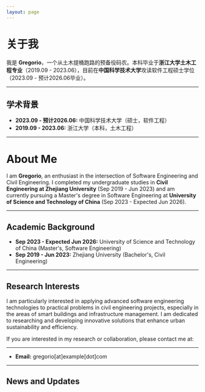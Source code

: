 ```yaml
---
layout: page
---
```


# 关于我

我是 **Gregorio**，一个从土木提桶跑路的预备役码农。本科毕业于**浙江大学土木工程专业**（2019.09 - 2023.06），目前在**中国科学技术大学**攻读软件工程硕士学位（2023.09 - 预计2026.06毕业）。

---

## 学术背景

- **2023.09 - 预计2026.06:** 中国科学技术大学（硕士，软件工程）
- **2019.09 - 2023.06:** 浙江大学（本科，土木工程）

---

# About Me

I am **Gregorio**, an enthusiast in the intersection of Software Engineering and Civil Engineering. I completed my undergraduate studies in **Civil Engineering at Zhejiang University** (Sep 2019 - Jun 2023) and am currently pursuing a Master's degree in Software Engineering at **University of Science and Technology of China** (Sep 2023 - Expected Jun 2026).

---

## Academic Background

- **Sep 2023 - Expected Jun 2026:** University of Science and Technology of China (Master's, Software Engineering)
- **Sep 2019 - Jun 2023:** Zhejiang University (Bachelor's, Civil Engineering)

---

## Research Interests

I am particularly interested in applying advanced software engineering technologies to practical problems in civil engineering projects, especially in the areas of smart buildings and infrastructure management. I am dedicated to researching and developing innovative solutions that enhance urban sustainability and efficiency.

If you are interested in my research or collaboration, please contact me at:

---

- **Email:** gregorio[at]example[dot]com
---

## News and Updates


